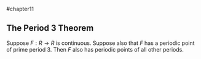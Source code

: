 #chapter11
## The Period 3 Theorem
Suppose $F:R\rightarrow R$ is continuous. Suppose also that $F$ has a periodic point of prime period 3. Then $F$ also has periodic points of all other periods.

